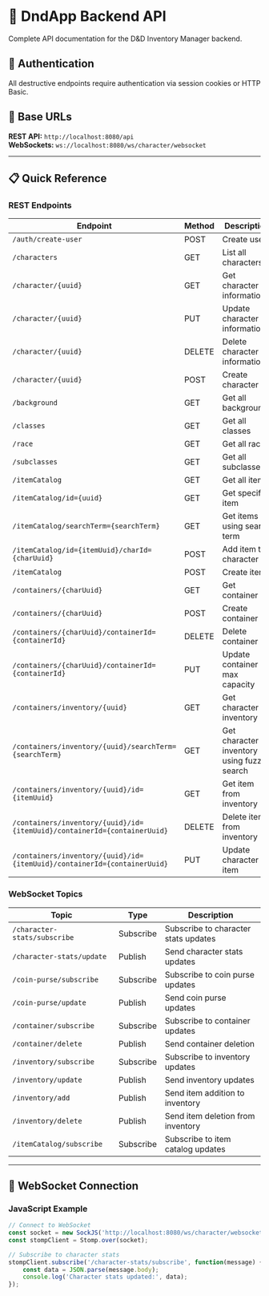 # 🎲 DndApp Backend API

Complete API documentation for the D&D Inventory Manager backend.

## 🔐 Authentication
All destructive endpoints require authentication via session cookies or HTTP Basic.

## 🔗 Base URLs

**REST API:** `http://localhost:8080/api`  
**WebSockets:** `ws://localhost:8080/ws/character/websocket`

---

## 📋 Quick Reference

### REST Endpoints
| Endpoint | Method | Description |
|----------|--------|-------------|
| `/auth/create-user` | POST | Create user |
| `/characters` | GET | List all characters |
| `/character/{uuid}` | GET | Get character information |
| `/character/{uuid}` | PUT | Update character information |
| `/character/{uuid}` | DELETE | Delete character information |
| `/character/{uuid}` | POST | Create character |
| `/background` | GET | Get all backgrounds |
| `/classes` | GET | Get all classes |
| `/race` | GET | Get all races |
| `/subclasses` | GET | Get all subclasses |
| `/itemCatalog` | GET | Get all items |
| `/itemCatalog/id={uuid}` | GET | Get specific item |
| `/itemCatalog/searchTerm={searchTerm}` | GET | Get items using search term |
| `/itemCatalog/id={itemUuid}/charId={charUuid}` | POST | Add item to character |
| `/itemCatalog` | POST | Create item |
| `/containers/{charUuid}` | GET | Get container |
| `/containers/{charUuid}` | POST | Create container |
| `/containers/{charUuid}/containerId={containerId}` | DELETE | Delete container |
| `/containers/{charUuid}/containerId={containerId}` | PUT | Update container max capacity |
| `/containers/inventory/{uuid}` | GET | Get character inventory |
| `/containers/inventory/{uuid}/searchTerm={searchTerm}` | GET | Get character inventory using fuzzy search |
| `/containers/inventory/{uuid}/id={itemUuid}` | GET | Get item from inventory |
| `/containers/inventory/{uuid}/id={itemUuid}/containerId={containerUuid}` | DELETE | Delete item from inventory |
| `/containers/inventory/{uuid}/id={itemUuid}/containerId={containerUuid}` | PUT | Update character item |

### WebSocket Topics
| Topic | Type | Description |
|-------|------|-------------|
| `/character-stats/subscribe` | Subscribe | Subscribe to character stats updates |
| `/character-stats/update` | Publish | Send character stats updates |
| `/coin-purse/subscribe` | Subscribe | Subscribe to coin purse updates |
| `/coin-purse/update` | Publish | Send coin purse updates |
| `/container/subscribe` | Subscribe | Subscribe to container updates |
| `/container/delete` | Publish | Send container deletion |
| `/inventory/subscribe` | Subscribe | Subscribe to inventory updates |
| `/inventory/update` | Publish | Send inventory updates |
| `/inventory/add` | Publish | Send item addition to inventory |
| `/inventory/delete` | Publish | Send item deletion from inventory |
| `/itemCatalog/subscribe` | Subscribe | Subscribe to item catalog updates |

---

## 🔌 WebSocket Connection

### JavaScript Example
```javascript
// Connect to WebSocket
const socket = new SockJS('http://localhost:8080/ws/character/websocket');
const stompClient = Stomp.over(socket);

// Subscribe to character stats
stompClient.subscribe('/character-stats/subscribe', function(message) {
    const data = JSON.parse(message.body);
    console.log('Character stats updated:', data);
});
